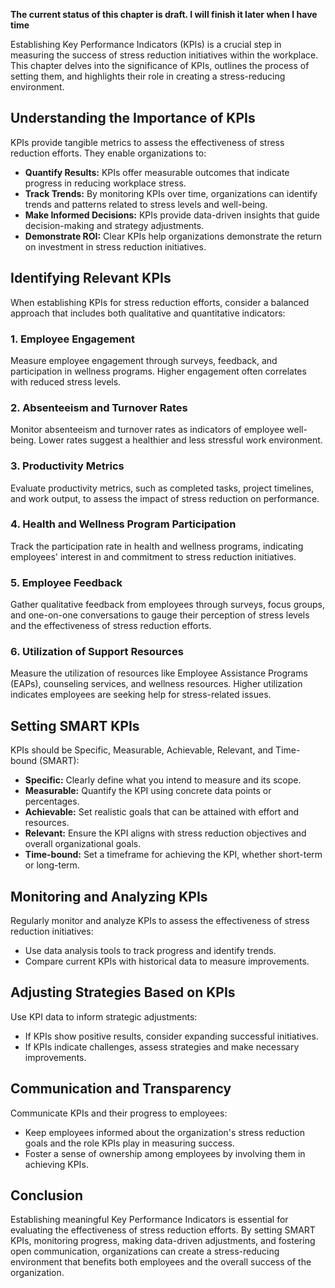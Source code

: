 **The current status of this chapter is draft. I will finish it later when I have time**

Establishing Key Performance Indicators (KPIs) is a crucial step in measuring the success of stress reduction initiatives within the workplace. This chapter delves into the significance of KPIs, outlines the process of setting them, and highlights their role in creating a stress-reducing environment.

**Understanding the Importance of KPIs**
----------------------------------------

KPIs provide tangible metrics to assess the effectiveness of stress reduction efforts. They enable organizations to:

* **Quantify Results:** KPIs offer measurable outcomes that indicate progress in reducing workplace stress.
* **Track Trends:** By monitoring KPIs over time, organizations can identify trends and patterns related to stress levels and well-being.
* **Make Informed Decisions:** KPIs provide data-driven insights that guide decision-making and strategy adjustments.
* **Demonstrate ROI:** Clear KPIs help organizations demonstrate the return on investment in stress reduction initiatives.

**Identifying Relevant KPIs**
-----------------------------

When establishing KPIs for stress reduction efforts, consider a balanced approach that includes both qualitative and quantitative indicators:

### **1. Employee Engagement**

Measure employee engagement through surveys, feedback, and participation in wellness programs. Higher engagement often correlates with reduced stress levels.

### **2. Absenteeism and Turnover Rates**

Monitor absenteeism and turnover rates as indicators of employee well-being. Lower rates suggest a healthier and less stressful work environment.

### **3. Productivity Metrics**

Evaluate productivity metrics, such as completed tasks, project timelines, and work output, to assess the impact of stress reduction on performance.

### **4. Health and Wellness Program Participation**

Track the participation rate in health and wellness programs, indicating employees' interest in and commitment to stress reduction initiatives.

### **5. Employee Feedback**

Gather qualitative feedback from employees through surveys, focus groups, and one-on-one conversations to gauge their perception of stress levels and the effectiveness of stress reduction efforts.

### **6. Utilization of Support Resources**

Measure the utilization of resources like Employee Assistance Programs (EAPs), counseling services, and wellness resources. Higher utilization indicates employees are seeking help for stress-related issues.

**Setting SMART KPIs**
----------------------

KPIs should be Specific, Measurable, Achievable, Relevant, and Time-bound (SMART):

* **Specific:** Clearly define what you intend to measure and its scope.
* **Measurable:** Quantify the KPI using concrete data points or percentages.
* **Achievable:** Set realistic goals that can be attained with effort and resources.
* **Relevant:** Ensure the KPI aligns with stress reduction objectives and overall organizational goals.
* **Time-bound:** Set a timeframe for achieving the KPI, whether short-term or long-term.

**Monitoring and Analyzing KPIs**
---------------------------------

Regularly monitor and analyze KPIs to assess the effectiveness of stress reduction initiatives:

* Use data analysis tools to track progress and identify trends.
* Compare current KPIs with historical data to measure improvements.

**Adjusting Strategies Based on KPIs**
--------------------------------------

Use KPI data to inform strategic adjustments:

* If KPIs show positive results, consider expanding successful initiatives.
* If KPIs indicate challenges, assess strategies and make necessary improvements.

**Communication and Transparency**
----------------------------------

Communicate KPIs and their progress to employees:

* Keep employees informed about the organization's stress reduction goals and the role KPIs play in measuring success.
* Foster a sense of ownership among employees by involving them in achieving KPIs.

**Conclusion**
--------------

Establishing meaningful Key Performance Indicators is essential for evaluating the effectiveness of stress reduction efforts. By setting SMART KPIs, monitoring progress, making data-driven adjustments, and fostering open communication, organizations can create a stress-reducing environment that benefits both employees and the overall success of the organization.
